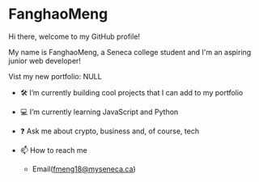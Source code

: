 # FanghaoMeng
Hi there, welcome to my GitHub profile!

My name is FanghaoMeng, a Seneca college student and I'm an aspiring junior web developer!

Vist my new portfolio: NULL

- 🛠️ I’m currently building cool projects that I can add to my portfolio

- 💻 I’m currently learning JavaScript and Python

- ❓ Ask me about crypto, business and, of course, tech

- 📫 How to reach me

  - Email(fmeng18@myseneca.ca)
